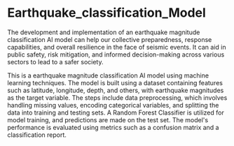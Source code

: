 # Earthquake_classification_Model
The development and implementation of an earthquake magnitude classification AI model can help our collective preparedness, response capabilities, and overall resilience in the face of seismic events. It can aid in public safety, risk mitigation, and informed decision-making across various sectors to lead to a safer society. 

This is a earthquake magnitude classification AI model using machine learning techniques. 
The model is built using a dataset containing features such as latitude, longitude, depth, and others, with earthquake magnitudes as the target variable. The steps include data preprocessing, which involves handling missing values, encoding categorical variables, and splitting the data into training and testing sets. A Random Forest Classifier is utilized for model training, and predictions are made on the test set. The model's performance is evaluated using metrics such as a confusion matrix and a classification report. 
